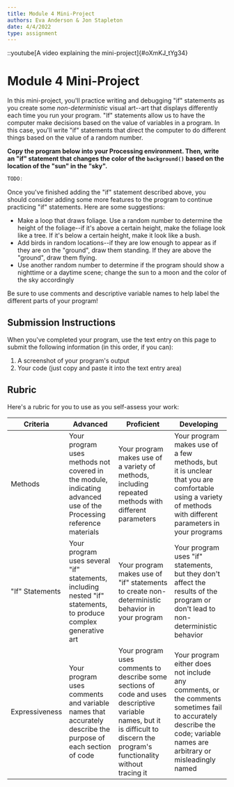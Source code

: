 ```yaml
---
title: Module 4 Mini-Project
authors: Eva Anderson & Jon Stapleton
date: 4/4/2022
type: assignment
---
```


::youtube[A video explaining the mini-project]{#oXmKJ_tYg34}

# Module 4 Mini-Project

In this mini-project, you'll practice writing and debugging "if" statements as you create some *non-deterministic* visual art--art that displays differently each time you run your program. "If" statements allow us to have the computer make decisions based on the value of variables in a program. In this case, you'll write "if" statements that direct the computer to do different things based on the value of a random number.

**Copy the program below into your Processing environment. Then, write an "if" statement that changes the color of the `background()` based on the location of the "sun" in the "sky".**

```java
TODO:
```

Once you've finished adding the "if" statement described above, you should consider adding some more features to the program to continue practicing "if" statements. Here are some suggestions:

* Make a loop that draws foliage. Use a random number to determine the height of the foliage--if it's above a certain height, make the foliage look like a tree. If it's below a certain height, make it look like a bush.
* Add birds in random locations--if they are low enough to appear as if they are on the "ground", draw them standing. If they are above the "ground", draw them flying.
* Use another random number to determine if the program should show a nighttime or a daytime scene; change the sun to a moon and the color of the sky accordingly

Be sure to use comments and descriptive variable names to help label the different parts of your program!

## Submission Instructions

When you've completed your program, use the text entry on this page to submit the following information (in this order, if you can):

1. A screenshot of your program's output
2. Your code (just copy and paste it into the text entry area)

## Rubric

Here's a rubric for you to use as you self-assess your work:

| Criteria  | Advanced | Proficient | Developing |
| --------- | -------- | ---------- | ---------- |
| Methods   | Your program uses methods not covered in the module, indicating advanced use of the Processing reference materials | Your program makes use of a variety of methods, including repeated methods with different parameters | Your program makes use of a few methods, but it is unclear that you are comfortable using a variety of methods with different parameters in your programs |
| "If" Statements | Your program uses several "if" statements, including nested "if" statements, to produce complex generative art | Your program makes use of "if" statements to create non-deterministic behavior in your program | Your program uses "if" statements, but they don't affect the results of the program or don't lead to non-deterministic behavior |
| Expressiveness  | Your program uses comments and variable names that accurately describe the purpose of each section of code | Your program uses comments to describe some sections of code and uses descriptive variable names, but it is difficult to discern the program's functionality without tracing it | Your program either does not include any comments, or the comments sometimes fail to accurately describe the code; variable names are arbitrary or misleadingly named |
